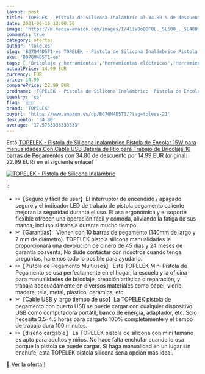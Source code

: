 ```yaml
---
layout: post
title: 'TOPELEK - Pistola de Silicona Inalámbric al 34.80 % de descuento'
date: 2021-06-16 12:00:56
image: 'https://m.media-amazon.com/images/I/41iV0oQOFQL._SL500_._SL400_.jpg'
comments: true
category: ofertas
author: 'tole.es'
slug: 'B07QM4D5T1-es TOPELEK - Pistola de Silicona Inalámbrico Pistola de...'
sku: 'B07QM4D5T1-es'
tags: [ 'Bricolaje y herramientas','Herramientas eléctricas','Herramientas manuales y eléctricas','Pistolas de encolar','barras','de','pegamento','topelek', ]
actualPrice: 14.99 EUR
currency: EUR
price: 14.99
comparePrice: 22.99 EUR
prodname: 'TOPELEK - Pistola de Silicona Inalámbrico  Pistola de Encolar 15W para manualidades Con Cable USB  Batería de litio  para Trabajo de Bricolaje  10 barras de Pegamentos'
country: 'es'
flag: '🇪🇸'
brand: 'TOPELEK'
buyurl: 'https://www.amazon.es/dp/B07QM4D5T1/?tag=tolees-21'
descuento: '34.80'
average: '17.5733333333333'
---
```


Está [TOPELEK - Pistola de Silicona Inalámbrico  Pistola de Encolar 15W para manualidades Con Cable USB  Batería de litio  para Trabajo de Bricolaje  10 barras de Pegamentos](https://www.amazon.es/dp/B07QM4D5T1/?tag=tolees-21) con 34.80 de descuento por 14.99 EUR (original: 22.99 EUR) en el siguiente enlace!

[![TOPELEK - Pistola de Silicona Inalámbric](https://m.media-amazon.com/images/I/41iV0oQOFQL._SL500_._SL400_.jpg)](https://www.amazon.es/dp/B07QM4D5T1/?tag=tolees-21)

ℹ️:

- ✂【Seguro y fácil de usar】El interruptor de encendido / apagado seguro y el indicador LED de trabajo de pistola pegamento caliente mejoran la seguridad durante el uso. El asa ergonómica y el soporte flexible ofrecen una operación fácil y cómoda, aliviando la fatiga de sus manos, incluso si trabaja durante mucho tiempo.
- ✂【Garantías】 Vienen con 10 barras de pegamento (140mm de largo y 7 mm de diámetro). TOPELEK pistola silicona manualidades le proporcionará una devolución de dinero de 45 días y 24 meses de garantía posventa; No dude contactar con nosotros cuando tenga preguntas, haremos todo lo posible para ayudarlo.
- ✂【Pistola de Pegamento Multiusos】 Este TOPELEK Mini Pistola de Pegamento se usa perfectamente en el hogar, la escuela y la oficina para manualidades de bricolaje, creación artística o reparación, y trabaja adecuadamente en diversos materiales como papel, vidrio, madera, tela, metal, plástico, cerámica, etc.
- ✂【Cable USB y largo tiempo de uso】La TOPELEK pistola de pegamento con puerto USB se puede cargar con cualquier dispositivo USB como computadora portátil, banco de energía, adaptador, etc. Solo necesita 3.5-4.5 horas para cargarlo 100% completamente y el tiempo de trabajo dura 100 minutos.
- ✂【diseño cargable】 La TOPELEK pistola de silicona con mini tamaño es apto para adultos y niños. No hace falta enchufar cuando lo usa porque la pistola se puede cargar. Si haga manualidad en un lugar sin enchufe, esta TOPELEK pistola silicona sería opción más ideal.

[🛒 Ver la oferta!!](https://www.amazon.es/dp/B07QM4D5T1/?tag=tolees-21)

